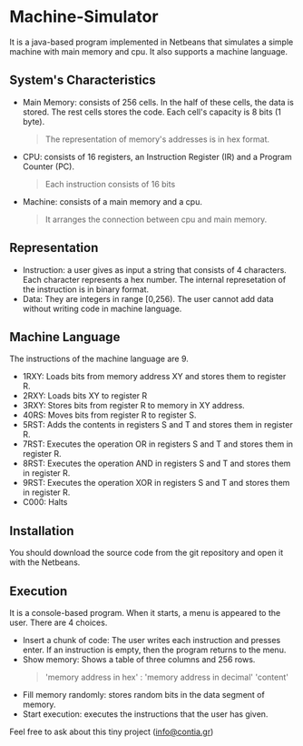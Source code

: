 # Machine-Simulator 
It is a java-based program implemented in Netbeans that simulates a simple machine with main memory and cpu. It also supports a machine language. 

## System's Characteristics
- Main Memory: consists of 256 cells. In the half of these cells, the data is stored. The rest cells stores the code. Each cell's capacity is 8 bits (1 byte). 
  >The representation of memory's addresses is in hex format. 
- CPU: consists of 16 registers, an Instruction Register (IR) and a Program Counter (PC).
  >Each instruction consists of 16 bits
- Machine: consists of a main memory and a cpu. 
  >It arranges the connection between cpu and main memory.
## Representation
- Instruction: a user gives as input a string that consists of 4 characters. Each character represents 
  a hex number. The internal represetation of the instruction is in binary format. 
- Data: They are integers in range [0,256). The user cannot add data without writing code in machine language. 

## Machine Language
The instructions of the machine language are 9.
- 1RXY: Loads bits from memory address XY and stores them to register R. 
- 2RXY: Loads bits XY to register R
- 3RXY: Stores bits from register R to memory in XY address. 
- 40RS: Moves bits from register R to register S. 
- 5RST: Adds the contents in registers S and T and stores them in register R.
- 7RST: Executes the operation OR in registers S and T and stores them in register R.
- 8RST: Executes the operation AND in registers S and T and stores them in register R.
- 9RST: Executes the operation XOR in registers S and T and stores them in register R.
- C000: Halts 

## Installation
You should download the source code from the git repository and open it with the Netbeans. 

## Execution
It is a console-based program. When it starts, a menu is appeared to the user. There are 4 choices.
- Insert a chunk of code: The user writes each instruction and presses enter. If an instruction is empty, then the program returns to the menu. 
- Show memory: Shows a table of three columns and 256 rows. 
  > 'memory address in hex' : 'memory address in decimal' 'content'
- Fill memory randomly: stores random bits in the data segment of memory. 
- Start execution: executes the instructions that the user has given.

Feel free to ask about this tiny project (info@contia.gr)
